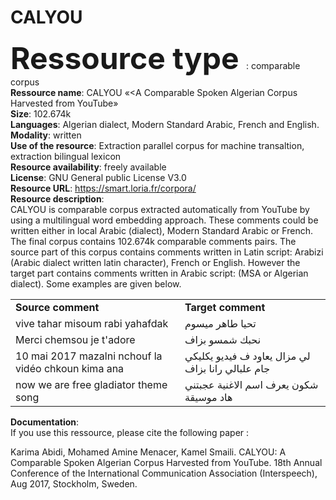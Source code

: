 # <b>CALYOU</b><br>

<b> <font size="+5"> Ressource type </font></b>: comparable corpus<br>
<b>Ressource name</b>: CALYOU «<A Comparable  Spoken Algerian Corpus Harvested from YouTube»<br>
<b>Size</b>: 102.674k<br>
<b>Languages</b>: Algerian dialect, Modern Standard Arabic, French and English. <br>
<b>Modality</b>: written <br>
<b>Use of the resource</b>: Extraction parallel corpus for machine transaltion, extraction bilingual lexicon<br>
<b>Resource availability</b>: freely available<br>
<b>License</b>: GNU General public License V3.0<br>
<b>Resource URL</b>: https://smart.loria.fr/corpora/<br>
<b>Resource description</b>: <br>
CALYOU is comparable corpus extracted automatically from YouTube by using a multilingual word embedding approach. These comments could be written either in local Arabic (dialect), Modern Standard Arabic or French. <br>
The final corpus contains  102.674k comparable comments pairs. The source part of this corpus contains comments written in Latin script:  Arabizi (Arabic dialect written latin character), French or English. However the target part contains comments written in Arabic script: (MSA or Algerian dialect). Some examples are given below. <br>

<table>
  <tr>
    <td> <b> Source comment</b></td>
    <td><b>Target comment</b></td>
  
  </tr>
  <tr>
    <td>vive tahar misoum rabi yahafdak</td>
    <td>تحيا طاهر ميسوم </td>
  
  </tr>
<tr>
    <td>Merci chemsou je t'adore </td>
    <td>نحبك شمسو بزاف</td>
  
  </tr>
 
  <tr>
    <td> 10 mai 2017 mazalni nchouf la vidéo chkoun kima ana </td>
    <td>لي مزال يعاود ف فيديو يكليكي جام علبالي رانا بزاف</td>
  
  </tr>
   <tr>
    <td> now we are free gladiator theme song </td>
    <td>شكون يعرف اسم الاغنية عجبتني هاد موسيقة</td>
  
  </tr>
</table>
<b>Documentation</b>: <br>
If you use this ressource, please cite the following paper : <br>

Karima Abidi, Mohamed Amine Menacer, Kamel Smaili. CALYOU: A Comparable Spoken Algerian Corpus Harvested from YouTube. 18th Annual Conference of the International Communication Association (Interspeech), Aug 2017, Stockholm, Sweden.
